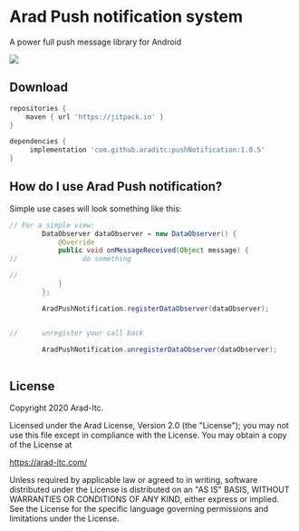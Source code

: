 Arad Push notification system
=======

A power full push message library for Android

![](https://i.ibb.co/R6xsgnJ/imageedit-24-6365187725.png)

Download
--------

```groovy
repositories {
    maven { url 'https://jitpack.io' }
}

dependencies {
 	 implementation 'com.github.araditc:pushNotification:1.0.5'
}
```

How do I use Arad Push notification?
-------------------

Simple use cases will look something like this:

```java
// For a simple view:
        DataObserver dataObserver = new DataObserver() {
            @Override
            public void onMessageReceived(Object message) {
//                do something

//
            }
        };

        AradPushNotification.registerDataObserver(dataObserver);


//      unregister your call back

        AradPushNotification.unregisterDataObserver(dataObserver);
       
```

License
--------

  
  Copyright 2020 Arad-Itc.
 
  Licensed under the Arad License, Version 2.0 (the "License");
  you may not use this file except in compliance with the License.
  You may obtain a copy of the License at
 
  https://arad-itc.com/
 
  Unless required by applicable law or agreed to in writing, software
  distributed under the License is distributed on an "AS IS" BASIS,
  WITHOUT WARRANTIES OR CONDITIONS OF ANY KIND, either express or implied.
  See the License for the specific language governing permissions and
  limitations under the License.

